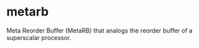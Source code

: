 metarb
======

Meta Reorder Buffer (MetaRB) that analogs the reorder buffer of a superscalar processor.